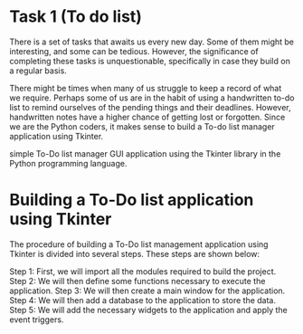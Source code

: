 # Task 1 (To do list)
There is a set of tasks that awaits us every new day. Some of them might be interesting, and some can be tedious. However, the significance of completing these tasks is unquestionable, specifically in case they build on a regular basis.

There might be times when many of us struggle to keep a record of what we require. Perhaps some of us are in the habit of using a handwritten to-do list to remind ourselves of the pending things and their deadlines. However, handwritten notes have a higher chance of getting lost or forgotten. Since we are the Python coders, it makes sense to build a To-do list manager application using Tkinter.

simple To-Do list manager GUI application using the Tkinter library in the Python programming language.

# Building a To-Do list application using Tkinter

The procedure of building a To-Do list management application using Tkinter is divided into several steps. These steps are shown below:

Step 1: First, we will import all the modules required to build the project.
Step 2: We will then define some functions necessary to execute the application.
Step 3: We will then create a main window for the application.
Step 4: We will then add a database to the application to store the data.
Step 5: We will add the necessary widgets to the application and apply the event triggers.
